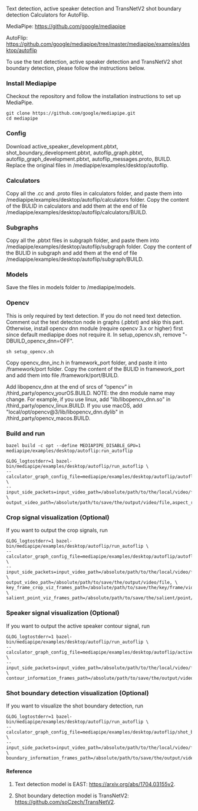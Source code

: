 Text detection, active speaker detection and TransNetV2 shot boundary detection Calculators for AutoFlip.

MediaPipe: https://github.com/google/mediapipe

AutoFlip: https://github.com/google/mediapipe/tree/master/mediapipe/examples/desktop/autoflip

To use the text detection, active speaker detection and TransNetV2 shot boundary detection, please follow the instructions below.

### Install Mediapipe
Checkout the repository and follow the installation instructions to set up MediaPipe.

```
git clone https://github.com/google/mediapipe.git
cd mediapipe
```
### Config
Download active_speaker_development.pbtxt, shot_boundary_development.pbtxt, autoflip_graph.pbtxt, autoflip_graph_development.pbtxt, autoflip_messages.proto, BUILD. Replace the original files in /mediapipe/examples/desktop/autoflip.

### Calculators
Copy all the .cc and .proto files in calculators folder, and paste them into /mediapipe/examples/desktop/autoflip/calculators folder. Copy the content of the BULID in calculators and add them at the end of file /mediapipe/examples/desktop/autoflip/calculators/BUILD.

### Subgraphs
Copy all the .pbtxt files in subgraph folder, and paste them into /mediapipe/examples/desktop/autoflip/subgraph folder. Copy the content of the BULID in subgraph and add them at the end of file /mediapipe/examples/desktop/autoflip/subgraph/BUILD.

### Models
Save the files in models folder to /mediapipe/models.

### Opencv
This is only required by text detection. If you do not need text detection. Comment out the text detecton node in graphs (.pbtxt) and skip this part. Otherwise, install opencv dnn module (require opencv 3.x or higher) first since default mediapipe does not require it. In setup_opencv.sh, remove "-DBUILD_opencv_dnn=OFF".
```
sh setup_opencv.sh
```

Copy opencv_dnn_inc.h in framework_port folder, and paste it into /framework/port folder. Copy the content of the BULID in framework_port and add them into file /framework/port/BUILD.

Add libopencv_dnn at the end of srcs of “opencv” in /third_party/opencv_yourOS.BUILD. NOTE: the dnn module name may change. For example, if you use linux, add "lib/libopencv_dnn.so" in /third_party/opencv_linux.BUILD. If you use macOS, add "local/opt/opencv@3/lib/libopencv_dnn.dylib" in /third_party/opencv_macos.BUILD.

### Build and run
```
bazel build -c opt --define MEDIAPIPE_DISABLE_GPU=1   mediapipe/examples/desktop/autoflip:run_autoflip
```

```
GLOG_logtostderr=1 bazel-bin/mediapipe/examples/desktop/autoflip/run_autoflip \ 
--calculator_graph_config_file=mediapipe/examples/desktop/autoflip/autoflip_graph.pbtxt \ 
--input_side_packets=input_video_path=/absolute/path/to/the/local/video/file, \ 
output_video_path=/absolute/path/to/save/the/output/video/file,aspect_ratio=width:height
```

### Crop signal visualization (Optional)
If you want to output the crop signals, run

```
GLOG_logtostderr=1 bazel-bin/mediapipe/examples/desktop/autoflip/run_autoflip \
--calculator_graph_config_file=mediapipe/examples/desktop/autoflip/autoflip_graph_development.pbtxt \ 
--input_side_packets=input_video_path=/absolute/path/to/the/local/video/file, \ 
output_video_path=/absolute/path/to/save/the/output/video/file, \ 
key_frame_crop_viz_frames_path=/absolute/path/to/save/the/key/frame/video/file, \ 
salient_point_viz_frames_path=/absolute/path/to/save/the/salient/point/video/file,aspect_ratio=width:height
```

### Speaker signal visualization (Optional)
If you want to output the active speaker contour signal, run

```
GLOG_logtostderr=1 bazel-bin/mediapipe/examples/desktop/autoflip/run_autoflip \
--calculator_graph_config_file=mediapipe/examples/desktop/autoflip/active_speaker_development.pbtxt \
--input_side_packets=input_video_path=/absolute/path/to/the/local/video/file, \ 
contour_information_frames_path=/absolute/path/to/save/the/output/video/file
```

### Shot boundary detection visualization (Optional)
If you want to visualize the shot boundary detection, run

```
GLOG_logtostderr=1 bazel-bin/mediapipe/examples/desktop/autoflip/run_autoflip \
--calculator_graph_config_file=mediapipe/examples/desktop/autoflip/shot_boundary_development.pbtxt \
--input_side_packets=input_video_path=/absolute/path/to/the/local/video/file, \ 
boundary_information_frames_path=/absolute/path/to/save/the/output/video/file
```


#### Reference
1. Text detection model is EAST: https://arxiv.org/abs/1704.03155v2.

2. Shot boundary detection model is TransNetV2: https://github.com/soCzech/TransNetV2.